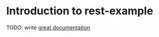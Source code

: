 # Introduction to rest-example

TODO: write [great documentation](http://jacobian.org/writing/what-to-write/)
